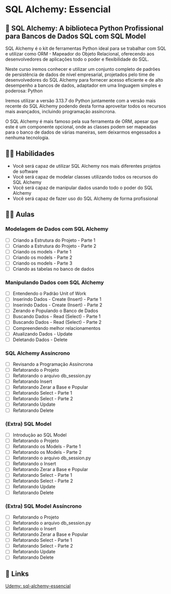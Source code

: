 # SQL Alchemy: Essencial
## 🚀 SQL Alchemy: A biblioteca Python Profissional para Bancos de Dados SQL com SQL Model

SQL Alchemy é o kit de ferramentas Python ideal para se trabalhar com SQL e utilizar como ORM - Mapeador do Objeto Relacional, oferecendo aos desenvolvedores de aplicações todo o poder e flexibilidade do SQL.

Neste curso iremos conhecer e utilizar um conjunto completo de padrões de persistência de dados de nível empresarial, projetados pelo time de desenvolvedores do SQL Alchemy para fornecer acesso eficiente e de alto desempenho a bancos de dados, adaptador em uma linguagem simples e poderosa: Python

Iremos utilizar a versão 3.13.7 do Python juntamente com a versão mais recente do SQL Alchemy podendo desta forma aproveitar todos os recursos mais avançados, incluindo programação assíncrona.

O SQL Alchemy é mais famoso pela sua ferramenta de ORM, apesar que este é um componente opcional, onde as classes podem ser mapeadas para o banco de dados de várias maneiras, sem deixarmos engessados a nenhuma tecnologia.

## 👨‍💻 Habilidades
* Você será capaz de utilizar SQL Alchemy nos mais diferentes projetos de software
* Você será capaz de modelar classes utilizando todos os recursos do SQL Alchemy
* Você será capaz de manipular dados usando todo o poder do SQL Alchemy
* Você será capaz de fazer uso do SQL Alchemy de forma profissional

## 👨‍🏫 Aulas
### Modelagem de Dados com SQL Alchemy
- [ ] Criando a Estrutura do Projeto - Parte 1
- [ ] Criando a Estrutura do Projeto - Parte 2
- [ ] Criando os models - Parte 1
- [ ] Criando os models - Parte 2
- [ ] Criando os models - Parte 3
- [ ] Criando as tabelas no banco de dados

### Manipulando Dados com SQL Alchemy
- [ ] Entendendo o Padrão Unit of Work
- [ ] Inserindo Dados - Create (Insert) - Parte 1
- [ ] Inserindo Dados - Create (Insert) - Parte 2
- [ ] Zerando e Populando o Banco de Dados
- [ ] Buscando Dados - Read (Select) - Parte 1
- [ ] Buscando Dados - Read (Select) - Parte 2
- [ ] Compreendendo melhor relacionamentos
- [ ] Atualizando Dados - Update
- [ ] Deletando Dados - Delete

### SQL Alchemy Assíncrono
- [ ] Revisando a Programação Assíncrona
- [ ] Refatorando o Projeto
- [ ] Refatorando o arquivo db_session.py
- [ ] Refatorando Insert
- [ ] Refatorando Zerar a Base e Popular
- [ ] Refatorando Select - Parte 1
- [ ] Refatorando Select - Parte 2
- [ ] Refatorando Update
- [ ] Refatorando Delete

### (Extra) SQL Model
- [ ] Introdução ao SQL Model
- [ ] Refatorando o Projeto
- [ ] Refatorando os Models - Parte 1
- [ ] Refatorando os Models - Parte 2
- [ ] Refatorando o arquivo db_session.py
- [ ] Refatorando o Insert
- [ ] Refatorando Zerar a Base e Popular
- [ ] Refatorando Select - Parte 1
- [ ] Refatorando Select - Parte 2
- [ ] Refatorando Update
- [ ] Refatorando Delete

### (Extra) SQL Model Assíncrono
- [ ] Refatorando o Projeto
- [ ] Refatorando o arquivo db_session.py
- [ ] Refatorando o Insert
- [ ] Refatorando Zerar a Base e Popular
- [ ] Refatorando Select - Parte 1
- [ ] Refatorando Select - Parte 2
- [ ] Refatorando Update
- [ ] Refatorando Delete

## 🔗 Links
[Udemy: sql-alchemy-essencial](https://www.udemy.com/course/sql-alchemy-essencial/)